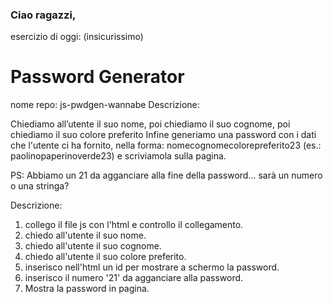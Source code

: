 ### Ciao ragazzi,
esercizio di oggi: (insicurissimo) 
# Password Generator
nome repo: js-pwdgen-wannabe
Descrizione:

Chiediamo all’utente il suo nome,
poi chiediamo il suo cognome,
poi chiediamo il suo colore preferito
Infine generiamo una password con i dati che l'utente ci ha fornito, nella forma: nomecognomecolorepreferito23
(es.: paolinopaperinoverde23) e scriviamola sulla pagina.

PS: Abbiamo un 21 da agganciare alla fine della password... sarà un numero o una stringa?


Descrizione:

1. collego il file js con l'html e controllo il collegamento.
2. chiedo all'utente il suo nome.
3. chiedo all'utente il suo cognome.
4. chiedo all'utente il suo colore preferito.
5. inserisco nell'html un id per mostrare a schermo la password.
6. inserisco il numero '21' da agganciare alla password.
7. Mostra la password in pagina.